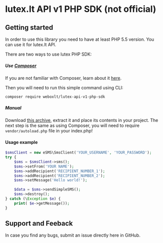 # lutex.lt API v1 PHP SDK (not official)

## Getting started

In order to use this library you need to have at least PHP 5.5 version. You can use it for lutex.lt API.

There are two ways to use lutex PHP SDK:

##### Use [Composer](https://getcomposer.org/)

If you are not familiar with Composer, learn about it [here](https://getcomposer.org/doc/01-basic-usage.md).

Then you will need to run this simple command using CLI:

```
composer require weboxlt/lutex-api-v1-php-sdk
```

##### Manual

Download [this archive](https://github.com/WeBoxlt/lutex-api-v1-php-sdk/archive/master.zip), extract it and place its contents in your project. The next step is the same as using Composer, you will need to require `vendor/autoload.php` file in your index.php!

#### Usage example

```php
$smsClient = new eSMS\SmsClient('YOUR_USERNAME', 'YOUR_PASSWORD');
try {
    $sms = $smsClient->sms();
    $sms->setFrom('YOUR NAME');
    $sms->addRecipient('RECIPIENT_NUMBER_1');
    $sms->addRecipient('RECIPIENT_NUMBER_2');
    $sms->setMessage('Hello world!');
	
    $data = $sms->sendSimpleSMS();
    $sms->destroy();
} catch (\Exception $e) {
    print( $e->getMessage());
}
```

## Support and Feeback

In case you find any bugs, submit an issue directly here in GitHub.
